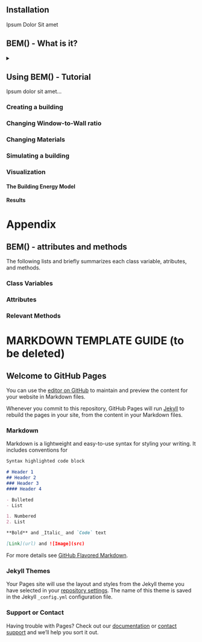 ## Installation
Ipsum Dolor Sit amet

## BEM() - What is it?
<details>
  <summary>  </summary>
</details>

## Using BEM() - Tutorial
Ipsum dolor sit amet...

### Creating a building

### Changing Window-to-Wall ratio

### Changing Materials

### Simulating a building

### Visualization
#### The Building Energy Model
#### Results


# Appendix
## BEM() - attributes and methods
The following lists and briefly summarizes each class variable, atributes, and methods.

### Class Variables

### Attributes

### Relevant Methods



# MARKDOWN TEMPLATE GUIDE (to be deleted)
## Welcome to GitHub Pages

You can use the [editor on GitHub](https://github.com/luissds82/buildingenergymodeler.github.io/edit/master/README.md) to maintain and preview the content for your website in Markdown files.

Whenever you commit to this repository, GitHub Pages will run [Jekyll](https://jekyllrb.com/) to rebuild the pages in your site, from the content in your Markdown files.

### Markdown

Markdown is a lightweight and easy-to-use syntax for styling your writing. It includes conventions for

```markdown
Syntax highlighted code block

# Header 1
## Header 2
### Header 3
#### Header 4

- Bulleted
- List

1. Numbered
2. List

**Bold** and _Italic_ and `Code` text

[Link](url) and ![Image](src)
```

For more details see [GitHub Flavored Markdown](https://guides.github.com/features/mastering-markdown/).

### Jekyll Themes

Your Pages site will use the layout and styles from the Jekyll theme you have selected in your [repository settings](https://github.com/luissds82/buildingenergymodeler.github.io/settings). The name of this theme is saved in the Jekyll `_config.yml` configuration file.

### Support or Contact

Having trouble with Pages? Check out our [documentation](https://help.github.com/categories/github-pages-basics/) or [contact support](https://github.com/contact) and we’ll help you sort it out.
